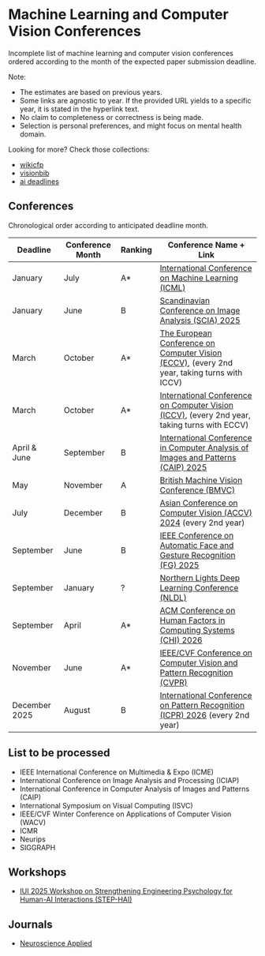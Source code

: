 # Machine Learning and Computer Vision Conferences

Incomplete list of machine learning and computer vision conferences ordered according to the month of the expected paper submission deadline.

Note: 
- The estimates are based on previous years.
- Some links are agnostic to year. If the provided URL yields to a specific year, it is stated in the hyperlink text.
- No claim to completeness or correctness is being made.
- Selection is personal preferences, and might focus on mental health domain.

Looking for more? Check those collections:
- [wikicfp](http://www.wikicfp.com)
- [visionbib](https://conferences.visionbib.com/Iris-Conferences.html)
- [ai deadlines](https://aideadlin.es/?sub=,CG,CV,ML)

## Conferences

Chronological order according to anticipated deadline month.


| Deadline       | Conference Month | Ranking | Conference Name + Link                                                                 |
|----------------|------------------|---------|----------------------------------------------------------------------------------------|
| January    | July         | A*      | [International Conference on Machine Learning (ICML)](https://icml.cc/)               |
| January    | June         | B       | [Scandinavian Conference on Image Analysis (SCIA) 2025](https://scia2025.org/)        |
| March      | October      | A*      | [The European Conference on Computer Vision (ECCV)](https://eccv.ecva.net/), (every 2nd year, taking turns with ICCV) |
| March      | October      | A*      | [International Conference on Computer Vision (ICCV)](https://iccv.thecvf.com/), (every 2nd year, taking turns with ECCV) |
| April & June  | September  | B       | [International Conference in Computer Analysis of Images and Patterns (CAIP) 2025](https://caip2025.com/) |
| May        | November     | A       | [British Machine Vision Conference (BMVC)](https://www.bmva.org/bmvc)                 |
| July       | December     | B       | [Asian Conference on Computer Vision (ACCV) 2024](https://accv2024.org/) (every 2nd year)       |
| September  | June         | B       | [IEEE Conference on Automatic Face and Gesture Recognition (FG) 2025](https://fg2025.ieee-biometrics.org/) |
| September  | January      | ? | [Northern Lights Deep Learning Conference (NLDL)](https://www.nldl.org/)              |
| September  | April        | A*      | [ACM Conference on Human Factors in Computing Systems (CHI) 2026](https://chi2026.acm.org/) |
| November   | June         | A*      | [IEEE/CVF Conference on Computer Vision and Pattern Recognition (CVPR)](https://cvpr.thecvf.com/) |
| December 2025 | August  | B | [International Conference on Pattern Recognition (ICPR) 2026](https://icpr2026.org/) (every 2nd year)|

## List to be processed 
- IEEE International Conference on Multimedia & Expo (ICME)
- International Conference on Image Analysis and Processing (ICIAP)
- International Conference in Computer Analysis of Images and Patterns (CAIP)
- International Symposium on Visual Computing (ISVC)
- IEEE/CVF Winter Conference on Applications of Computer Vision (WACV) 
- ICMR
- Neurips
- SIGGRAPH 


## Workshops
- [IUI 2025 Workshop on Strengthening Engineering Psychology for Human-AI Interactions (STEP-HAI) ](https://step-hai.com/)

## Journals
- [Neuroscience Applied](https://www-sciencedirect-com.ep.ituproxy.kb.dk/journal/neuroscience-applied)
